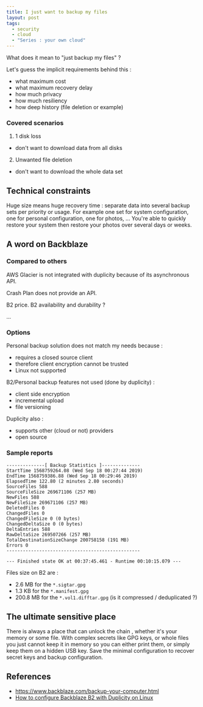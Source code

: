 ```yaml
---
title: I just want to backup my files
layout: post
tags:
  - security
  - cloud
  - "Series : your own cloud"
---
```


What does it mean to "just backup my files" ?

Let's guess the implicit requirements behind this :
- what maximum cost
- what maximum recovery delay
- how much privacy
- how much resiliency
- how deep history (file deletion or example)

### Covered scenarios

1. 1 disk loss
  - don't want to download data from all disks
2. Unwanted file deletion
  - don't want to download the whole data set


## Technical constraints

Huge size means huge recovery time : separate data into several backup sets per priority or usage. For example one set for system configuration, one for personal configuration, one for photos, ... You're able to quickly restore your system then restore your photos over several days or weeks.

## A word on Backblaze

### Compared to others

AWS Glacier is not integrated with duplicity because of its asynchronous API.

Crash Plan does not provide an API.

B2 price.
B2 availability and durability ?

...

### Options

Personal backup solution does not match my needs because :
- requires a closed source client
- therefore client encryption cannot be trusted
- Linux not supported

B2/Personal backup features not used (done by duplicity) :
- client side encryption
- incremental upload
- file versioning

Duplicity also :
- supports other (cloud or not) providers
- open source


### Sample reports

    --------------[ Backup Statistics ]--------------
    StartTime 1568759264.08 (Wed Sep 18 00:27:44 2019)
    EndTime 1568759386.88 (Wed Sep 18 00:29:46 2019)
    ElapsedTime 122.80 (2 minutes 2.80 seconds)
    SourceFiles 588
    SourceFileSize 269671106 (257 MB)
    NewFiles 588
    NewFileSize 269671106 (257 MB)
    DeletedFiles 0
    ChangedFiles 0
    ChangedFileSize 0 (0 bytes)
    ChangedDeltaSize 0 (0 bytes)
    DeltaEntries 588
    RawDeltaSize 269507266 (257 MB)
    TotalDestinationSizeChange 200758158 (191 MB)
    Errors 0
    -------------------------------------------------

    --- Finished state OK at 00:37:45.461 - Runtime 00:10:15.079 ---

Files size on B2 are :

- 2.6 MB for the `*.sigtar.gpg`
- 1.3 KB for the `*.manifest.gpg`
- 200.8 MB for the `*.vol1.difftar.gpg` (is it compressed / deduplicated ?)


## The ultimate sensitive place

There is always a place that can unlock the chain , whether it's your memory or some file.
With complex secrets like GPG keys, or whole files you just cannot keep it in memory so you can either print them, or simply keep them on a hidden USB key.
Save the minimal configuration to recover secret keys and backup configuration.


## References

- https://www.backblaze.com/backup-your-computer.html
- [How to configure Backblaze B2 with Duplicity on Linux](https://help.backblaze.com/hc/en-us/articles/115001518354-How-to-configure-Backblaze-B2-with-Duplicity-on-Linux)
